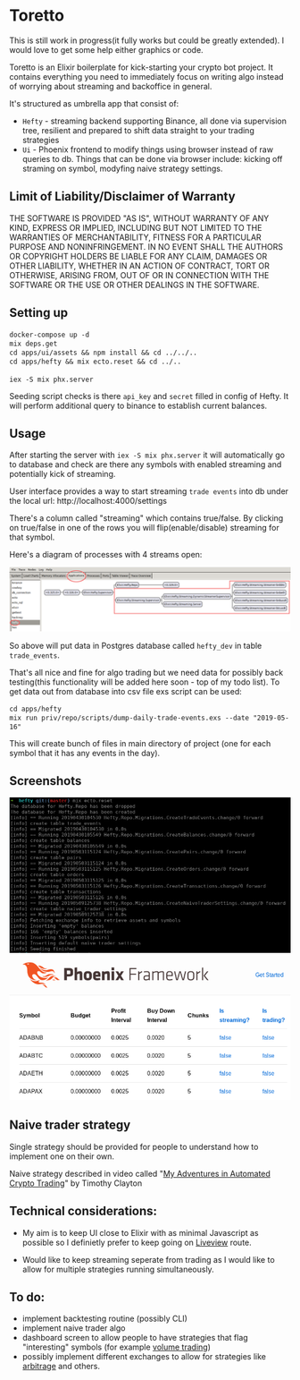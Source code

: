 # Toretto

This is still work in progress(it fully works but could be greatly extended). I would love to get some help either graphics or code.

Toretto is an Elixir boilerplate for kick-starting your crypto bot project. It contains everything you need to immediately focus on writing algo instead of worrying about streaming and backoffice in general.

It's structured as umbrella app that consist of:
- `Hefty` - streaming backend supporting Binance, all done via supervision tree, resilient and prepared to shift data straight to your trading strategies
- `Ui` - Phoenix frontend to modify things using browser instead of raw queries to db. Things that
can be done via browser include: kicking off straming on symbol, modyfing naive strategy settings.

## Limit of Liability/Disclaimer of Warranty

THE SOFTWARE IS PROVIDED "AS IS", WITHOUT WARRANTY OF ANY KIND, EXPRESS OR IMPLIED, INCLUDING BUT NOT LIMITED TO THE WARRANTIES OF MERCHANTABILITY, FITNESS FOR A PARTICULAR PURPOSE AND NONINFRINGEMENT. IN NO EVENT SHALL THE AUTHORS OR COPYRIGHT HOLDERS BE LIABLE FOR ANY CLAIM, DAMAGES OR OTHER LIABILITY, WHETHER IN AN ACTION OF CONTRACT, TORT OR OTHERWISE, ARISING FROM, OUT OF OR IN CONNECTION WITH THE SOFTWARE OR THE USE OR OTHER DEALINGS IN THE SOFTWARE.

## Setting up

```
docker-compose up -d
mix deps.get
cd apps/ui/assets && npm install && cd ../../..
cd apps/hefty && mix ecto.reset && cd ../..

iex -S mix phx.server
```

Seeding script checks is there `api_key` and `secret` filled in config of Hefty. It will perform additional query to binance to establish current balances.

## Usage

After starting the server with `iex -S mix phx.server` it will automatically go to database and check
are there any symbols with enabled streaming and potentially kick of streaming.

User interface provides a way to start streaming `trade events` into db under the local url:
http://localhost:4000/settings

There's a column called "streaming" which contains true/false. By clicking on true/false in one of the rows you will flip(enable/disable) streaming for that symbol.

Here's a diagram of processes with 4 streams open:

![Hefty Supervision Tree](/docs/hefty_supervision_tree.png)

So above will put data in Postgres database called `hefty_dev` in table
`trade_events`.

That's all nice and fine for algo trading but we need data for possibly back testing(this functionality will be added here soon - top of my todo list). To get data out from database into csv file exs script can be used:

```
cd apps/hefty
mix run priv/repo/scripts/dump-daily-trade-events.exs --date "2019-05-16"
```

This will create bunch of files in main directory of project (one for each symbol that it has any events in the day).

## Screenshots

![Seeding process](/docs/seeding.png)
![Settings screen](/docs/settings.png)

## Naive trader strategy

Single strategy should be provided for
people to understand how to implement one on their own.

Naive strategy described in video called "[My Adventures in Automated Crypto Trading](https://youtu.be/b-8ciz6w9Xo?t=2257)" by Timothy Clayton

## Technical considerations:

- My aim is to keep UI close to Elixir with as minimal Javascript as possible so I definietly prefer to keep going on [Liveview](https://github.com/phoenixframework/phoenix_live_view) route.

- Would like to keep streaming seperate from trading as I would like to allow for multiple strategies running simultaneously. 

## To do:

- implement backtesting routine (possibly CLI)
- implement naive trader algo
- dashboard screen to allow people to have strategies that flag "interesting" symbols (for example [volume trading](https://www.investopedia.com/articles/technical/02/010702.asp))
- possibly implement different exchanges to allow for strategies like [arbitrage](https://www.investopedia.com/terms/a/arbitrage.asp) and others.

